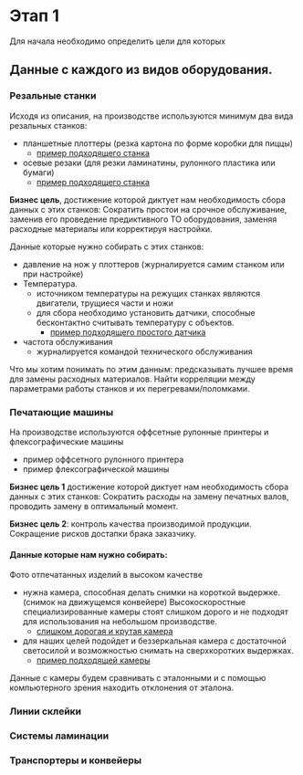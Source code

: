 # Этап 1 

Для начала необходимо определить цели для которых


## Данные с каждого из видов оборудования.

### Резальные станки

Исходя из описания, на производстве используются минимум два вида резальных станков: 
 - планшетные плоттеры (резка картона по форме коробки для пиццы)
    - [пример подходящего станка](https://printer-plotter.ru/plottery/rezhushchie/mimaki/cf2-1218rc-s/)
 - осевые резаки (для резки ламинатины, рулонного пластика или бумаги)
    - [пример подходящего станка](https://www.stankoff.ru/product/26479/stanok-dlya-rezki-rulonnyih-materialov-pnevmaticheskiy-sdm-140ps)

**Бизнес цель**, достижение которой диктует нам необходимость сбора данных с этих станков: Сократить простои на срочное обслуживание, заменив его проведение предиктивного ТО оборудования, заменяя расходные материалы или корректируя настройки.

Данные которые нужно собирать с этих станков:
- давление на нож у плоттеров (журналируется самим станком или при настройке)
- Температура.
    - источником температуры на режущих станках являются двигатели, трущиеся части и ножи
    - для сбора необходимо установить датчики, способные бесконтактно считывать температуру с объектов.
        - [пример подходящего простого датчика](https://www.ozon.ru/product/mod301-beskontaktnyy-datchik-temperatury-gy-906-mlx90614-1104393335/)
- частота обслуживания
    - журналируется командой технического обслуживания


Что мы хотим понимать по этим данным: предсказывать лучшее время для замены расходных материалов. Найти корреляции между параметрами работы станков и их перегревами/поломками.


### Печатающие машины

На производстве используются оффсетные рулонные принтеры и флексографические машины
- пример оффсетного рулонного принтера
- пример флексографической машины

**Бизнес цель 1** достижение которой диктует нам необходимость сбора данных с этих станков: Сократить расходы на замену печатных валов, проводить замену в оптимальный момент.

**Бизнес цель 2**: контроль качества производимой продукции. Сокращение рисков достапки брака заказчику. 

#### Данные которые нам нужно собирать:

Фото отпечатанных изделий в высоком качестве
- нужна камера, способная делать снимки на короткой выдержке. (снимок на движущемся конвейере) Высокоскоростные специализированные камеры стоят слишком дорого и не подходят для использования на небольшом производстве.
    - [слишком дорогая и крутая камера](https://evercam.ru/produktsiya/7/203/)
- для наших целей подойдет и беззеркальная камера с достаточной светосилой и возможностью снимать на сверхкоротких выдержках.
    - [пример подходящей камеры](https://www.fotosklad.ru/catalog/fotoapparat-sony-zv-e10-kit-16-50mm-belyy.html)

Данные с камеры будем сравнивать с эталонными и с помощью компьютерного зрения находить отклонения от эталона.


### Линии склейки


### Системы ламинации


### Транспортеры и конвейеры


